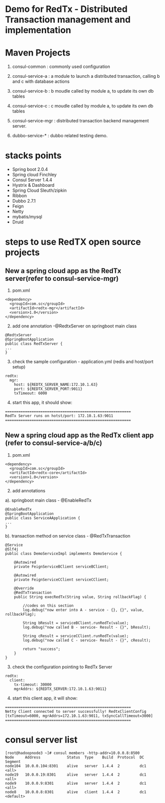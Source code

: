 # Demo for RedTx - Distributed Transaction management and implementation

# Maven Projects
1. consul-common      :  commonly used configuration
2. consul-service-a   :  a module to launch a distributed transaction, calling b and c with database actions
3. consul-service-b   :  b moudle called by module a, to update its own db tables
4. consul-service-c   :  c moudle called by module a, to update its own db tables
5. consul-service-mgr :  distributed transaction backend management server.

6. dubbo-service-* :  dubbo related testing demo.
# stacks points
* Spring boot 2.0.4
* Spring cloud Finchley
* Consul Server 1.4.4
* Hystrix & Dashboard
* Spring Cloud Sleuth/zipkin  
* Ribbon 
* Dubbo 2.7.1
* Feign
* Netty
* mybatis/mysql
* Druid

# steps to use RedTX open source projects

## New a spring cloud app as the RedTx server(refer to consul-service-mgr)
1. pom.xml
```
<dependency>
  <groupId>com.sc</groupId>
  <artifactId>redtx-mgr</artifactId>
  <version>1.0</version>
</dependency>
```
2. add one annotation -@RedtxServer on springboot main class
```
@RedtxServer
@SpringBootApplication
public class RedTxServer {
...
}
```

3. check the sample configuration - application.yml (redis and host/port setup)
```
redtx:
  mgr:
    host: ${REDTX_SERVER_NAME:172.10.1.63}
    port: ${REDTX_SERVER_PORT:9011}
    txTimeout: 6000
```

4. start this app, it should show:
```
=========================================================
RedTx Server runs on hotst/port: 172.10.1.63:9011 
=========================================================
``` 

## New a spring cloud app as the RedTx client app (refer to consul-service-a/b/c)
1. pom.xml
```
<dependency>
  <groupId>com.sc</groupId>
  <artifactId>redtx-core</artifactId>
  <version>1.0</version>
</dependency>
```

2. add annotations

a). springboot main class - @EnableRedTx
```
@EnableRedTx
@SpringBootApplication
public class ServiceAApplication {
...
}
```
b). transaction method on service class - @RedTxTransaction
```
@Service
@Slf4j
public class DemoServiceImpl implements DemoService {
 
	@Autowired
	private FeignServiceBClient serviceBClient;
	
	@Autowired
	private FeignServiceCClient serviceCClient;

	@Override
	@RedTxTransaction
	public String execRedTx(String value, String rollbackFlag) {
		
		//codes on this section
		log.debug("now enter into A - service - {}, {}", value, rollbackFlag);
		
		String bResult = serviceBClient.runRedTx(value);		
		log.debug("now called B - service- Result - {}", bResult);
		
		String cResult = serviceCClient.runRedTx(value);
		log.debug("now called C - service- Result - {}", cResult);
	 
		return "success";
	}
}
```
3. check the configuration pointing to RedTx Server
```
redtx:
  client:
    tx-timeout: 30000
    mgrAddrs: ${REDTX_SERVER:172.10.1.63:9011}
```	

4. start this client app, it will show:
```
=========================================================
Netty Client connected to server successfully! RedtxClientConfig [txTimeout=6000, mgrAddrs=172.10.1.63:9011, txSyncCallTimeout=3000]
=========================================================
```



# consul server list
```
[root@hadoopnode3 ~]# consul members -http-addr=10.0.0.8:8500
Node     Address            Status  Type    Build  Protocol  DC   Segment
node104  10.0.0.104:8301    alive   server  1.4.4  2         dc1  <all>
node19   10.0.0.19:8301     alive   server  1.4.4  2         dc1  <all>
node9    10.0.0.9:8301      alive   server  1.4.4  2         dc1  <all>
node8    10.0.0.8:8301      alive   client  1.4.4  2         dc1  <default>
```